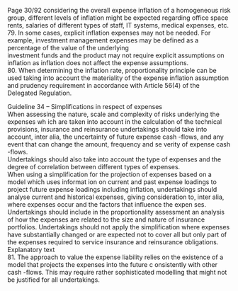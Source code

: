  
Page 30/92 
considering the overall expense inflation of a homogeneous risk group, different levels of 
inflation might be expected regarding office space rents, salaries of different types of staff, 
IT systems, medical expenses, etc.  
79. In some cases, explicit inflation expenses may not be needed. For example, investment management expenses may be defined as a percentage of the value of the underlying  
investment funds and the product may not require explicit assumptions on inflation as 
inflation does not affect the expense assumptions.  
80. When determining the inflation rate, proportionality principle can be used taking into 
account the materiality of the expense inflation assumption and prudency requirement in 
accordance with Article 56(4) of the Delegated Regulation.  
 
Guideline 34 – Simplifications in respect of expenses   
When assessing the nature, scale and complexity of risks underlying the expenses wh ich are 
taken into account in the calculation of the technical provisions, insurance and reinsurance 
undertakings should take into account, inter alia, the uncertainty of future expense cash -flows, 
and any event that can change the amount, frequency and se verity of expense cash -flows.  
Undertakings should also take into account the type of expenses and the degree of correlation 
between different types of expenses.  
When using a simplification for the projection of expenses based on a model which uses 
informat ion on current and past expense loadings to project future expense loadings including 
inflation, undertakings should analyse current and historical expenses, giving consideration to, 
inter alia, where expenses occur and the factors that influence the expen ses. Undertakings 
should include in the proportionality assessment an analysis of how the expenses are related 
to the size and nature of insurance portfolios. Undertakings should not apply the simplification 
where expenses have substantially changed or are  expected not to cover all but only part of 
the expenses required to service insurance and reinsurance obligations.  
Explanatory text  
81. The approach to value the expense liability relies on the existence of a model that projects the expenses into the future c onsistently with other cash -flows. This may require rather 
sophisticated modelling that might not be justified for all undertakings.  